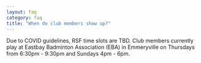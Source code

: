 ```yaml
---
layout: faq
category: faq
title: "When do club members show up?"
---
```


Due to COVID guidelines, RSF time slots are TBD. Club members currently play at Eastbay Badminton Association (EBA) in Emmeryville on Thursdays from 6:30pm - 9:30pm and Sundays 4pm - 6pm.
<!-- Club members usually play Tuesday and Thursday nights and Saturday mornings. Only occasionally do club members show up on Friday nights. A few members come as early as 5:30pm on Tues. and Thurs. and most members will have left by 9:00pm. Members come between 10:00am and 1:00pm on Saturdays. You can find us on the right side of the Fieldhouse. -->


